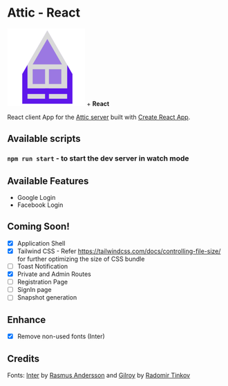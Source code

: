 
# Attic - React

<img src="./public/apple-touch-icon.png" /> +  **React**

React client App for the [Attic server](https://github.com/one-aalam/attic) built with [Create React App](https://github.com/facebook/create-react-app).

## Available scripts

### `npm run start` - to start the dev server in watch mode


## Available Features
- Google Login
- Facebook Login

## Coming Soon!
 - [X] Application Shell
 - [X] Tailwind CSS - Refer https://tailwindcss.com/docs/controlling-file-size/ for further optimizing the size of CSS bundle
 - [ ] Toast Notification
 - [X] Private and Admin Routes
 - [ ] Registration Page
 - [ ] SignIn page
 - [ ] Snapshot generation

## Enhance
- [X] Remove non-used fonts (Inter)

## Credits
Fonts: [Inter](https://rsms.me/inter/) by [Rasmus Andersson](https://twitter.com/rsms) and [Gilroy](https://www.tinkov.info/gilroy.html) by [Radomir Tinkov](https://twitter.com/RadomirTinkov)
